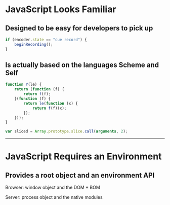 # JavaScript Looks Familiar


## Designed to be easy for developers to pick up  

```javascript
if (encoder.state == "cue record") {
    beginRecording();
}
```

## Is actually based on the languages Scheme and Self  

```javascript
function Y(le) {
    return (function (f) {
        return f(f);
    }(function (f) {
        return le(function (x) {
            return f(f)(x);
        });
    }));
}

var sliced = Array.prototype.slice.call(arguments, 2);
```
>    
>  
***    
>  
>  
>  
  
# JavaScript Requires an Environment  

## Provides a root object and an environment API

Browser: window object and the DOM + BOM 

Server: process object and the native modules  




